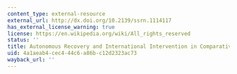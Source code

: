 ```yaml
---
content_type: external-resource
external_url: http://dx.doi.org/10.2139/ssrn.1114117
has_external_license_warning: true
license: https://en.wikipedia.org/wiki/All_rights_reserved
status: ''
title: Autonomous Recovery and International Intervention in Comparative Perspective
uid: 4a1aeab4-cec4-44c6-a86b-c12d2323ac73
wayback_url: ''
---
```

